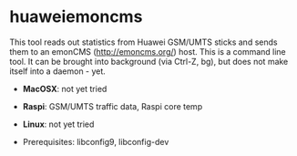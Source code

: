huaweiemoncms
========
This tool reads out statistics from Huawei GSM/UMTS sticks and sends them to an emonCMS (http://emoncms.org/) host.
This is a command line tool. 
It can be brought into background (via Ctrl-Z, bg), but does not make itself into a daemon - yet.

* **MacOSX**: not yet tried
* **Raspi**: GSM/UMTS traffic data, Raspi core temp
* **Linux**: not yet tried

* Prerequisites: libconfig9, libconfig-dev
